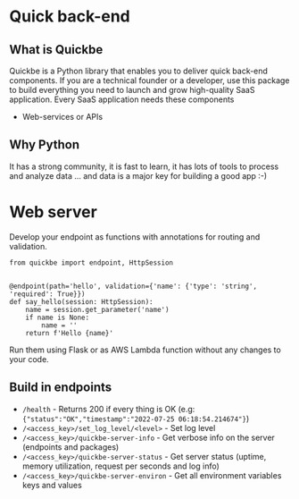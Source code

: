 # Quick back-end

## What is Quickbe

Quickbe is a Python library that enables you to deliver quick back-end components. 
If you are a technical founder or a developer, use this package to build everything you need to launch and grow high-quality SaaS application.
Every SaaS application needs these components
* Web-services or APIs

## Why Python

It has a strong community, it is fast to learn, it has lots of tools to process and analyze data ... and data is a major key for building a good app :-)

# Web server
Develop your endpoint as functions with annotations for routing and validation.
    
    from quickbe import endpoint, HttpSession

    
    @endpoint(path='hello', validation={'name': {'type': 'string', 'required': True}})
    def say_hello(session: HttpSession):
        name = session.get_parameter('name')
        if name is None:
            name = ''
        return f'Hello {name}'

Run them using Flask or as AWS Lambda function without any changes to your code.

## Build in endpoints
* `/health` - Returns 200 if every thing is OK (e.g: `{"status":"OK","timestamp":"2022-07-25 06:18:54.214674"}`)
* `/<access_key>/set_log_level/<level>` - Set log level
* `/<access_key>/quickbe-server-info` - Get verbose info on the server (endpoints and packages)
* `/<access_key>/quickbe-server-status` - Get server status (uptime, memory utilization, request per seconds and log info)
* `/<access_key>/quickbe-server-environ` - Get all environment variables keys and values
